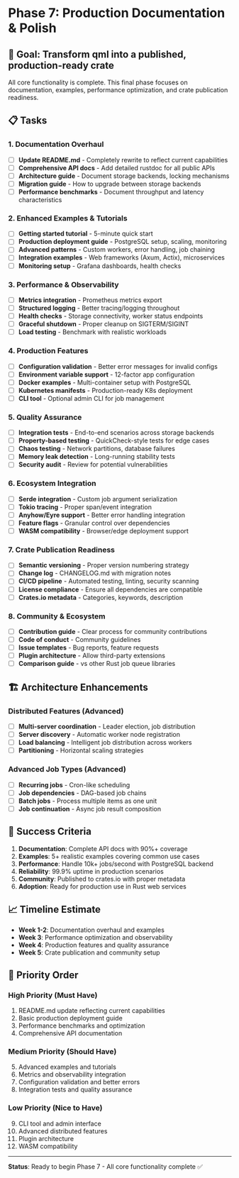 # Phase 7: Production Documentation & Polish

## 🎯 **Goal**: Transform qml into a published, production-ready crate

All core functionality is complete. This final phase focuses on documentation, examples, performance optimization, and crate publication readiness.

## 📋 **Tasks**

### 1. **Documentation Overhaul**

- [ ] **Update README.md** - Completely rewrite to reflect current capabilities
- [ ] **Comprehensive API docs** - Add detailed rustdoc for all public APIs
- [ ] **Architecture guide** - Document storage backends, locking mechanisms
- [ ] **Migration guide** - How to upgrade between storage backends
- [ ] **Performance benchmarks** - Document throughput and latency characteristics

### 2. **Enhanced Examples & Tutorials**

- [ ] **Getting started tutorial** - 5-minute quick start
- [ ] **Production deployment guide** - PostgreSQL setup, scaling, monitoring
- [ ] **Advanced patterns** - Custom workers, error handling, job chaining
- [ ] **Integration examples** - Web frameworks (Axum, Actix), microservices
- [ ] **Monitoring setup** - Grafana dashboards, health checks

### 3. **Performance & Observability**

- [ ] **Metrics integration** - Prometheus metrics export
- [ ] **Structured logging** - Better tracing/logging throughout
- [ ] **Health checks** - Storage connectivity, worker status endpoints
- [ ] **Graceful shutdown** - Proper cleanup on SIGTERM/SIGINT
- [ ] **Load testing** - Benchmark with realistic workloads

### 4. **Production Features**

- [ ] **Configuration validation** - Better error messages for invalid configs
- [ ] **Environment variable support** - 12-factor app configuration
- [ ] **Docker examples** - Multi-container setup with PostgreSQL
- [ ] **Kubernetes manifests** - Production-ready K8s deployment
- [ ] **CLI tool** - Optional admin CLI for job management

### 5. **Quality Assurance**

- [ ] **Integration tests** - End-to-end scenarios across storage backends
- [ ] **Property-based testing** - QuickCheck-style tests for edge cases
- [ ] **Chaos testing** - Network partitions, database failures
- [ ] **Memory leak detection** - Long-running stability tests
- [ ] **Security audit** - Review for potential vulnerabilities

### 6. **Ecosystem Integration**

- [ ] **Serde integration** - Custom job argument serialization
- [ ] **Tokio tracing** - Proper span/event integration
- [ ] **Anyhow/Eyre support** - Better error handling integration
- [ ] **Feature flags** - Granular control over dependencies
- [ ] **WASM compatibility** - Browser/edge deployment support

### 7. **Crate Publication Readiness**

- [ ] **Semantic versioning** - Proper version numbering strategy
- [ ] **Change log** - CHANGELOG.md with migration notes
- [ ] **CI/CD pipeline** - Automated testing, linting, security scanning
- [ ] **License compliance** - Ensure all dependencies are compatible
- [ ] **Crates.io metadata** - Categories, keywords, description

### 8. **Community & Ecosystem**

- [ ] **Contribution guide** - Clear process for community contributions
- [ ] **Code of conduct** - Community guidelines
- [ ] **Issue templates** - Bug reports, feature requests
- [ ] **Plugin architecture** - Allow third-party extensions
- [ ] **Comparison guide** - vs other Rust job queue libraries

## 🏗️ **Architecture Enhancements**

### **Distributed Features** (Advanced)

- [ ] **Multi-server coordination** - Leader election, job distribution
- [ ] **Server discovery** - Automatic worker node registration
- [ ] **Load balancing** - Intelligent job distribution across workers
- [ ] **Partitioning** - Horizontal scaling strategies

### **Advanced Job Types** (Advanced)

- [ ] **Recurring jobs** - Cron-like scheduling
- [ ] **Job dependencies** - DAG-based job chains
- [ ] **Batch jobs** - Process multiple items as one unit
- [ ] **Job continuation** - Async job result composition

## 🎯 **Success Criteria**

1. **Documentation**: Complete API docs with 90%+ coverage
2. **Examples**: 5+ realistic examples covering common use cases
3. **Performance**: Handle 10k+ jobs/second with PostgreSQL backend
4. **Reliability**: 99.9% uptime in production scenarios
5. **Community**: Published to crates.io with proper metadata
6. **Adoption**: Ready for production use in Rust web services

## 📈 **Timeline Estimate**

- **Week 1-2**: Documentation overhaul and examples
- **Week 3**: Performance optimization and observability
- **Week 4**: Production features and quality assurance
- **Week 5**: Crate publication and community setup

## 🔧 **Priority Order**

### **High Priority** (Must Have)

1. README.md update reflecting current capabilities
2. Basic production deployment guide
3. Performance benchmarks and optimization
4. Comprehensive API documentation

### **Medium Priority** (Should Have)

5. Advanced examples and tutorials
6. Metrics and observability integration
7. Configuration validation and better errors
8. Integration tests and quality assurance

### **Low Priority** (Nice to Have)

9. CLI tool and admin interface
10. Advanced distributed features
11. Plugin architecture
12. WASM compatibility

---

**Status**: Ready to begin Phase 7 - All core functionality complete ✅
